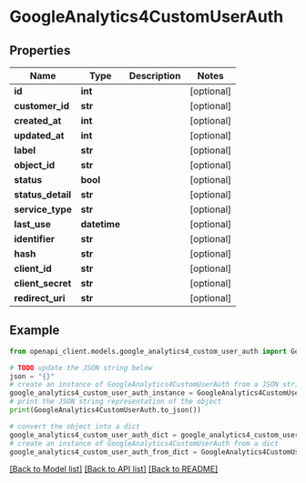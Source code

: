 # GoogleAnalytics4CustomUserAuth


## Properties

Name | Type | Description | Notes
------------ | ------------- | ------------- | -------------
**id** | **int** |  | [optional] 
**customer_id** | **str** |  | [optional] 
**created_at** | **int** |  | [optional] 
**updated_at** | **int** |  | [optional] 
**label** | **str** |  | [optional] 
**object_id** | **str** |  | [optional] 
**status** | **bool** |  | [optional] 
**status_detail** | **str** |  | [optional] 
**service_type** | **str** |  | [optional] 
**last_use** | **datetime** |  | [optional] 
**identifier** | **str** |  | [optional] 
**hash** | **str** |  | [optional] 
**client_id** | **str** |  | [optional] 
**client_secret** | **str** |  | [optional] 
**redirect_uri** | **str** |  | [optional] 

## Example

```python
from openapi_client.models.google_analytics4_custom_user_auth import GoogleAnalytics4CustomUserAuth

# TODO update the JSON string below
json = "{}"
# create an instance of GoogleAnalytics4CustomUserAuth from a JSON string
google_analytics4_custom_user_auth_instance = GoogleAnalytics4CustomUserAuth.from_json(json)
# print the JSON string representation of the object
print(GoogleAnalytics4CustomUserAuth.to_json())

# convert the object into a dict
google_analytics4_custom_user_auth_dict = google_analytics4_custom_user_auth_instance.to_dict()
# create an instance of GoogleAnalytics4CustomUserAuth from a dict
google_analytics4_custom_user_auth_from_dict = GoogleAnalytics4CustomUserAuth.from_dict(google_analytics4_custom_user_auth_dict)
```
[[Back to Model list]](../README.md#documentation-for-models) [[Back to API list]](../README.md#documentation-for-api-endpoints) [[Back to README]](../README.md)


